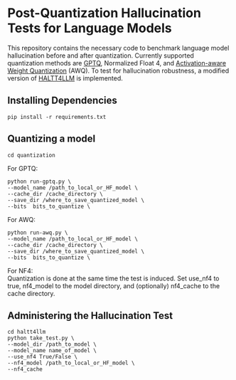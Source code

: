 # Post-Quantization Hallucination Tests for Language Models
This repository contains the necessary code to benchmark language model hallucination before and after quantization. Currently supported quantization methods are [GPTQ](https://arxiv.org/abs/2210.17323), Normalized Float 4, and [Activation-aware Weight Quantization](https://arxiv.org/abs/2306.00978) (AWQ). To test for hallucination robustness, a modified version of [HALTT4LLM](https://github.com/manyoso/haltt4llm) is implemented.

## Installing Dependencies
```
pip install -r requirements.txt
```

## Quantizing a model
```
cd quantization
```
For GPTQ:
```
python run-gptq.py \
--model_name /path_to_local_or_HF_model \
--cache_dir /cache_directory \
--save_dir /where_to_save_quantized_model \
--bits  bits_to_quantize \
```

For AWQ:
```
python run-awq.py \
--model_name /path_to_local_or_HF_model \
--cache_dir /cache_directory \
--save_dir /where_to_save_quantized_model \
--bits  bits_to_quantize \
```

For NF4: \
Quantization is done at the same time the test is induced. Set use_nf4 to true, nf4_model to the model directory, and (optionally) nf4_cache to the cache directory.

## Administering the Hallucination Test
```
cd haltt4llm
python take_test.py \
--model_dir /path_to_model \
--model_name name_of_model \
--use_nf4 True/False \
--nf4_model /path_to_local_or_HF_model \
--nf4_cache
```
